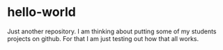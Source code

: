 # hello-world
Just another repository.
I am thinking about putting some of my students projects on github. For that I am just testing out how that all works. 
